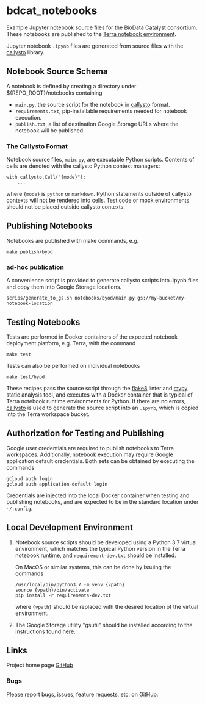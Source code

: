 # bdcat_notebooks
Example Jupyter notebook source files for the BioData Catalyst consortium. These notebooks are published to the
[Terra notebook environment](https://support.terra.bio/hc/en-us/articles/360027237871-Terra-s-Jupyter-Notebooks-environment-Part-I-Key-components).

Jupyter notebook `.ipynb` files are generated from source files with the
[callysto](https://github.com/xbrianh/callysto) library. 

## Notebook Source Schema
A notebook is defined by creating a directory under ${REPO_ROOT}/notebooks containing
  - `main.py`, the source script for the notebook in [callysto](https://github.com/xbrianh/callysto) format.
  - `requirements.txt`, pip-installable requirements needed for notebook execution.
  - `publish.txt`, a list of destination Google Storage URLs where the notebook will be published.

### The Callysto Format
Notebook source files, `main.py`, are executable Python scripts. Contents of cells are denoted with the callysto
Python context managers:
```
with callysto.Cell("{mode}"):
	...
```
where `{mode}` is `python` or `markdown`. Python statements outside of callysto contexts will not be rendered into
cells. Test code or mock environments should not be placed outside callysto contexts.

## Publishing Notebooks
Notebooks are published with make commands, e.g.
```
make publish/byod
```

### ad-hoc publication
A convenience script is provided to generate callysto scripts into .ipynb files and copy them into Google Storage
locations.
```
scrips/generate_to_gs.sh notebooks/byod/main.py gs://my-bucket/my-notebook-location
```

## Testing Notebooks
Tests are performed in Docker containers of the expected notebook deployment platform, e.g. Terra, with the command
```
make test
```

Tests can also be performed on individual notebooks
```
make test/byod
```

These recipes pass the source script through the [flake8](https://flake8.pycqa.org/en/latest/) linter and
[mypy](https://mypy.readthedocs.io/en/stable/) static analysis tool, and executes with a Docker container that is
typical of Terra notebook runtime environments for Python. If there are no errors,
[callysto](https://github.com/xbrianh/callysto) is used to generate the source script into an `.ipynb`, which is copied
into the Terra workspace bucket.

## Authorization for Testing and Publishing

Google user credentials are required to publish notebooks to Terra workspaces. Additionally, notebook execution may
require Google application default credentials. Both sets can be obtained by executing the commands
```
gcloud auth login
gcloud auth application-default login
```

Credentials are injected into the local Docker container when testing and publishing notebooks, and are expected to be
in the standard location under `~/.config`.

## Local Development Environment

1. Notebook source scripts should be developed using a Python 3.7 virtual environment, which matches the typical Python version
   in the Terra notebook runtime, and `requirement-dev.txt` should be installed.

   On MacOS or similar systems, this can be done by issuing the commands
   ```
   /usr/local/bin/python3.7 -m venv {vpath}
   source {vpath}/bin/activate
   pip install -r requirements-dev.txt
   ```
   where `{vpath}` should be replaced with the desired location of the virtual environment.

2. The Google Storage utility "gsutil" should be installed according to the instructions found
   [here](https://cloud.google.com/storage/docs/gsutil_install).

## Links
Project home page [GitHub](https://github.com/DataBiosphere/bdcat_notebooks)  

### Bugs
Please report bugs, issues, feature requests, etc. on [GitHub](https://github.com/DataBiosphere/bdcat_notebooks).
